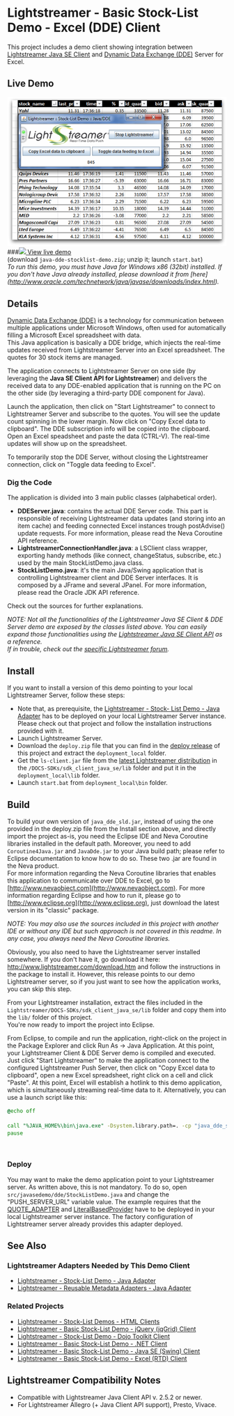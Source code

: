 # Lightstreamer - Basic Stock-List Demo - Excel (DDE) Client

<!-- START DESCRIPTION lightstreamer-example-stocklist-client-dde -->

This project includes a demo client showing integration between [Lightstreamer Java SE Client](http://www.lightstreamer.com/docs/client_javase_api/index.html) and [Dynamic Data Exchange (DDE)](http://en.wikipedia.org/wiki/Dynamic_Data_Exchange) Server for Excel.

## Live Demo

[![screenshot](screen_excel_large.png)](http://demos.lightstreamer.com/Java_DDEDemo_Basic/java-dde-stocklist-demo.zip)<br>
###[![](http://demos.lightstreamer.com/site/img/play.png) View live demo](http://demos.lightstreamer.com/Java_DDEDemo_Basic/java-dde-stocklist-demo.zip)<br>
(download `java-dde-stocklist-demo.zip`; unzip it; launch `start.bat`)<br>
*To run this demo, you must have Java for Windows x86 (32bit) installed. If you don't have Java already installed, please download it from [here] (http://www.oracle.com/technetwork/java/javase/downloads/index.html).<BR/>*

## Details

[Dynamic Data Exchange (DDE)](http://en.wikipedia.org/wiki/Dynamic_Data_Exchange) is a technology for communication between multiple applications under Microsoft Windows, often used for automatically filling a Microsoft Excel spreadsheet with data.<br>
This Java application is basically a DDE bridge, which injects the real-time updates received from Lightstreamer Server into an Excel spreadsheet. The quotes for 30 stock items are managed.<br>

The application connects to Lightstreamer Server on one side (by leveraging the <b>Java SE Client API for Lightstreamer</b>) and delivers the received data to any DDE-enabled application that is running on the PC on the other side (by leveraging a third-party DDE component for Java).<br>

Launch the application, then click on "Start Lightstreamer" to connect to Lightstreamer Server and subscribe to the quotes. You will see the update count spinning in the lower margin. Now click on "Copy Excel data to clipboard". The DDE subscription info will be copied into the clipboard. Open an Excel speadsheet and paste the data (CTRL-V). The real-time updates will show up on the spreadsheet.<br>

To temporarily stop the DDE Server, without closing the Lightstreamer connection, click on "Toggle data feeding to Excel".

### Dig the Code

The application is divided into 3 main public classes (alphabetical order).
* <b>DDEServer.java</b>: contains the actual DDE Server code. This part is responsible of receiving Lightstreamer data updates (and storing into an item cache) and feeding connected Excel instances trough postAdvise() update requests.
  For more information, please read the Neva Coroutine API reference.
* <b>LightstreamerConnectionHandler.java</b>: a LSClient class wrapper, exporting handy methods (like connect, changeStatus, subscribe, etc.) used by the main StockListDemo.java class.
* <b>StockListDemo.java</b>: it's the main Java/Swing application that is controlling Lightstreamer client and DDE Server interfaces. It is composed by a JFrame and several JPanel. For more information, please read the Oracle JDK API reference.
  
Check out the sources for further explanations.
  
<i>NOTE: Not all the functionalities of the Lightstreamer Java SE Client & DDE Server demo are exposed by the classes listed above. You can easily expand those functionalities using the [Lightstreamer Java SE Client API](http://www.lightstreamer.com/docs/client_javase_javadoc/index.html) as a reference.<br>
If in trouble, check out the [specific Lightstreamer forum](http://www.lightstreamer.com/vb/forumdisplay.php?f=12). </i>

<!-- END DESCRIPTION lightstreamer-example-stocklist-client-dde -->

## Install

If you want to install a version of this demo pointing to your local Lightstreamer Server, follow these steps:

* Note that, as prerequisite, the [Lightstreamer - Stock- List Demo - Java Adapter](https://github.com/Weswit/Lightstreamer-example-Stocklist-adapter-java) has to be deployed on your local Lightstreamer Server instance. Please check out that project and follow the installation instructions provided with it.
* Launch Lightstreamer Server.
* Download the `deploy.zip` file that you can find in the [deploy release](https://github.com/Weswit/Lightstreamer-example-StockList-client-dde/releases) of this project and extract the `deployment_local` folder.
* Get the `ls-client.jar` file from the [latest Lightstreamer distribution](http://www.lightstreamer.com/download) in the `/DOCS-SDKs/sdk_client_java_se/lib` folder and put it in the `deployment_local\lib` folder.
* Launch `start.bat` from `deployment_local\bin` folder.

## Build

To build your own version of `java_dde_sld.jar`, instead of using the one provided in the deploy.zip file from the Install section above, and directly import the project as-is, you need the Eclipse IDE and Neva Coroutine libraries installed in the default path. Moreover, you need to add `Coroutine4Java.jar` and `JavaDde.jar` to your Java build path; please refer to Eclipse documentation to know how to do so. These two .jar are found in the Neva product.<br>
For more information regarding the Neva Coroutine libraries that enables this application to communicate over DDE to Excel, go to [http://www.nevaobject.com](http://www.nevaobject.com).
For more information regarding Eclipse and how to run it, please go to [http://www.eclipse.org](http://www.eclipse.org), just download the latest version in its "classic" package.
  
<i>NOTE: You may also use the sources included in this project with another IDE or without any IDE but such approach is not covered in this readme. In any case, you always need the Neva Coroutine libraries.</i>

Obviously, you also need to have the Lightstreamer server installed somewhere. If you don't have it, go download it here: http://www.lightstreamer.com/download.htm and follow the instructions in the package to install it.
However, this release points to our demo Lightstreamer server, so if you just want to see how the application works, you can skip this step.
  
From your Lightstreamer installation, extract the files included in the `Lightstreamer/DOCS-SDKs/sdk_client_java_se/lib` folder and copy them into the `lib/` folder of this project.<br>
You're now ready to import the project into Eclipse.

From Eclipse, to compile and run the application, right-click on the project in the Package Explorer and click Run As -> Java Application.
At this point, your Lightstreamer Client & DDE Server demo is compiled and executed. Just click "Start Lightstreamer" to make the application connect to the configured Lightstreamer Push Server, then click on "Copy Excel data to clipboard", open a new Excel spreadsheet, right click on a cell and click "Paste". At this point, Excel will establish a hotlink to this demo application, which is simultaneously streaming real-time data to it.
Alternatively, you can use a launch script like this:
```cmd
@echo off

call "%JAVA_HOME%\bin\java.exe" -Dsystem.library.path=. -cp "java_dde_sld.jar";"../lib/ls-client.jar" javasedemo.dde.StockListDemo
pause
```
<br>
  
### Deploy
  
You may want to make the demo application point to your Lightstreamer server. As written above, this is not mandatory. To do so, open `src/javasedemo/dde/StockListDemo.java` and change the "PUSH_SERVER_URL" variable value.
The example requires that the [QUOTE_ADAPTER](https://github.com/Weswit/Lightstreamer-example-Stocklist-adapter-java) and [LiteralBasedProvider](https://github.com/Weswit/Lightstreamer-example-ReusableMetadata-adapter-java) have to be deployed in your local Lightstreamer server instance. 
The factory configuration of Lightstreamer server already provides this adapter deployed.<br>

## See Also

### Lightstreamer Adapters Needed by This Demo Client
<!-- START RELATED_ENTRIES -->

* [Lightstreamer - Stock-List Demo - Java Adapter](https://github.com/Weswit/Lightstreamer-example-Stocklist-adapter-java)
* [Lightstreamer - Reusable Metadata Adapters - Java Adapter](https://github.com/Weswit/Lightstreamer-example-ReusableMetadata-adapter-java)

<!-- END RELATED_ENTRIES -->

### Related Projects

* [Lightstreamer - Stock-List Demos - HTML Clients](https://github.com/Weswit/Lightstreamer-example-Stocklist-client-javascript)
* [Lightstreamer - Basic Stock-List Demo - jQuery (jqGrid) Client](https://github.com/Weswit/Lightstreamer-example-StockList-client-jquery)
* [Lightstreamer - Stock-List Demo - Dojo Toolkit Client](https://github.com/Weswit/Lightstreamer-example-StockList-client-dojo)
* [Lightstreamer - Basic Stock-List Demo - .NET Client](https://github.com/Weswit/Lightstreamer-example-StockList-client-dotnet)
* [Lightstreamer - Basic Stock-List Demo - Java SE (Swing) Client](https://github.com/Weswit/Lightstreamer-example-StockList-client-java)
* [Lightstreamer - Basic Stock-List Demo - Excel (RTD) Client](https://github.com/Weswit/Lightstreamer-example-StockList-client-rtd)

## Lightstreamer Compatibility Notes

* Compatible with Lightstreamer Java Client API v. 2.5.2 or newer.
* For Lightstreamer Allegro (+ Java Client API support), Presto, Vivace.
